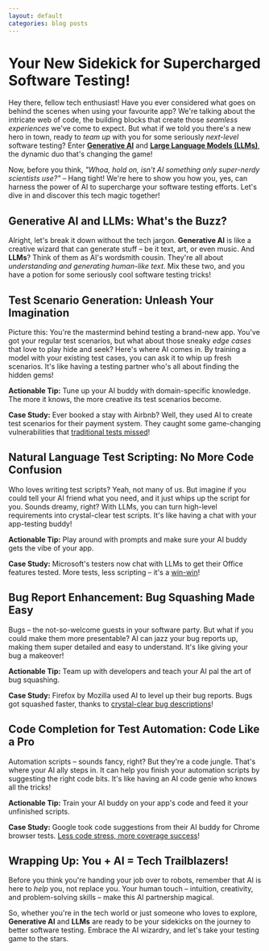 ```yaml
---
layout: default
categories: blog posts
---
```

# Your New Sidekick for Supercharged Software Testing!
Hey there, fellow tech enthusiast! Have you ever considered what goes on behind the scenes when using your favourite app? We're talking about the intricate web of code, the building blocks that create those *seamless experiences* we've come to expect. But what if we told you there's a new hero in town, ready to *team up* with you for some seriously *next-level* software testing? Enter [**Generative AI**](https://en.wikipedia.org/wiki/Generative_adversarial_network) and [**Large Language Models (LLMs)**](https://en.wikipedia.org/wiki/Large_language_model), the dynamic duo that's changing the game!

Now, before you think, *"Whoa, hold on, isn't AI something only super-nerdy scientists use?"* – Hang tight! We're here to show you how you, yes, can harness the power of AI to supercharge your software testing efforts. Let's dive in and discover this tech magic together!

## Generative AI and LLMs: What's the Buzz?

Alright, let's break it down without the tech jargon. **Generative AI** is like a creative wizard that can generate stuff – be it text, art, or even music. And **LLMs**? Think of them as AI's wordsmith cousin. They're all about *understanding and generating human-like text*. Mix these two, and you have a potion for some seriously cool software testing tricks!

## Test Scenario Generation: Unleash Your Imagination

Picture this: You're the mastermind behind testing a brand-new app. You've got your regular test scenarios, but what about those sneaky *edge cases* that love to play hide and seek? Here's where AI comes in. By training a model with your existing test cases, you can ask it to whip up fresh scenarios. It's like having a testing partner who's all about finding the hidden gems!

**Actionable Tip:** Tune up your AI buddy with domain-specific knowledge. The more it knows, the more creative its test scenarios become.

**Case Study:** Ever booked a stay with Airbnb? Well, they used AI to create test scenarios for their payment system. They caught some game-changing vulnerabilities that [traditional tests missed](https://en.wikipedia.org/wiki/Software_testing)!

## Natural Language Test Scripting: No More Code Confusion

Who loves writing test scripts? Yeah, not many of us. But imagine if you could tell your AI friend what you need, and it just whips up the script for you. Sounds dreamy, right? With LLMs, you can turn high-level requirements into crystal-clear test scripts. It's like having a chat with your app-testing buddy!

**Actionable Tip:** Play around with prompts and make sure your AI buddy gets the vibe of your app.

**Case Study:** Microsoft's testers now chat with LLMs to get their Office features tested. More tests, less scripting – it's a [win-win](https://en.wikipedia.org/wiki/Win-win_game)!

## Bug Report Enhancement: Bug Squashing Made Easy

Bugs – the not-so-welcome guests in your software party. But what if you could make them more presentable? AI can jazz your bug reports up, making them super detailed and easy to understand. It's like giving your bug a makeover!

**Actionable Tip:** Team up with developers and teach your AI pal the art of bug squashing.

**Case Study:** Firefox by Mozilla used AI to level up their bug reports. Bugs got squashed faster, thanks to [crystal-clear bug descriptions](https://en.wikipedia.org/wiki/Software_bug)!

## Code Completion for Test Automation: Code Like a Pro

Automation scripts – sounds fancy, right? But they're a code jungle. That's where your AI ally steps in. It can help you finish your automation scripts by suggesting the right code bits. It's like having an AI code genie who knows all the tricks!

**Actionable Tip:** Train your AI buddy on your app's code and feed it your unfinished scripts.

**Case Study:** Google took code suggestions from their AI buddy for Chrome browser tests. [Less code stress, more coverage success](https://en.wikipedia.org/wiki/Software_test_coverage)!

## Wrapping Up: You + AI = Tech Trailblazers!

Before you think you're handing your job over to robots, remember that AI is here to *help* you, not replace you. Your human touch – intuition, creativity, and problem-solving skills – make this AI partnership magical.

So, whether you're in the tech world or just someone who loves to explore, **Generative AI** and **LLMs** are ready to be your sidekicks on the journey to better software testing. Embrace the AI wizardry, and let's take your testing game to the stars.
